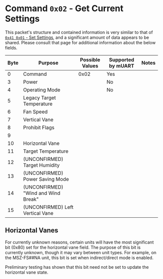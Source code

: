 # Command `0x02` - Get Current Settings

This packet's structure and contained information is very similar to that of 
[`0x41 0x01` - Set Settings][set-settings], and a significant amount of data appears to be shared. Please consult that 
page for additional information about the below fields.

| Byte | Purpose                             | Possible Values | Supported by mUART | Notes |
|------|-------------------------------------|-----------------|--------------------|-------|
| 0    | Command                             | 0x02            | Yes                |       |
| 3    | Power                               |                 | No                 |       |
| 4    | Operating Mode                      |                 | No                 |       |
| 5    | Legacy Target Temperature           |                 |                    |       |
| 6    | Fan Speed                           |                 |                    |       |
| 7    | Vertical Vane                       |                 |                    |       |
| 8    | Prohibit Flags                      |                 |                    |       |
| 9    |                                     |                 |                    |       |
| 10   | Horizontal Vane                     |                 |                    |       |
| 11   | Target Temperature                  |                 |                    |       |
| 12   | (UNCONFIRMED) Target Humidity       |                 |                    |       | 
| 13   | (UNCONFIRMED) Power Saving Mode     |                 |                    |       |
| 14   | (UNCONFIRMED) "Wind and Wind Break" |                 |                    |       |
| 15   | (UNCONFIRMED) Left Vertical Vane    |                 |                    |       |

[set-settings]: ../0x41-set-request/0x01-set-settings.md

## Horizontal Vanes

For currently unknown reasons, certain units will have the most significant bit (0x80) set for the horizontal vane
field. The purpose of this bit is currently unknown, though it may vary between unit types. For example, on the 
MSZ-FS##NA unit, this bit is set when indirect/direct mode is enabled.

Preliminary testing has shown that this bit need not be set to update the horizontal vane state.
